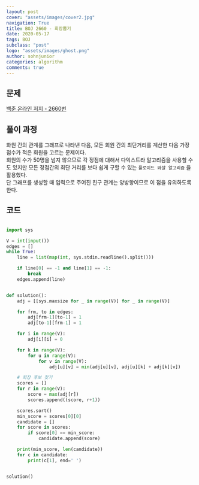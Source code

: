 ```yaml
---
layout: post
cover: "assets/images/cover2.jpg"
navigation: True
title: BOJ 2660 - 회장뽑기
date: 2020-05-17
tags: BOJ
subclass: "post"
logo: "assets/images/ghost.png"
author: sohnjunior
categories: algorithm
comments: true
---
```


## 문제

[백준 온라인 저지 - 2660번](https://www.acmicpc.net/problem/2660)

## 풀이 과정

화원 간의 관계를 그래프로 나타낸 다음, 모든 회원 간의 최단거리를 계산한 다음 가장 점수가 적은 회원을 고르는 문제이다. <br>
회원의 수가 50명을 넘지 않으므로 각 정점에 대해서 다익스트라 알고리즘을 사용할 수도 있지만 모든 정점간의 최단 거리를 보다 쉽게 구할 수 있는 `플로이드 와샬 알고리즘` 을 활용했다. <br>
단 그래프를 생성할 때 입력으로 주어진 친구 관계는 양방향이므로 이 점을 유의하도록 한다. <br>

## 코드

```python

import sys

V = int(input())
edges = []
while True:
    line = list(map(int, sys.stdin.readline().split()))

    if line[0] == -1 and line[1] == -1:
        break
    edges.append(line)


def solution():
    adj = [[sys.maxsize for _ in range(V)] for _ in range(V)]

    for frm, to in edges:
        adj[frm-1][to-1] = 1
        adj[to-1][frm-1] = 1

    for i in range(V):
        adj[i][i] = 0

    for k in range(V):
        for u in range(V):
            for v in range(V):
                adj[u][v] = min(adj[u][v], adj[u][k] + adj[k][v])

    # 회장 후보 찾기
    scores = []
    for r in range(V):
        score = max(adj[r])
        scores.append((score, r+1))

    scores.sort()
    min_score = scores[0][0]
    candidate = []
    for score in scores:
        if score[0] == min_score:
            candidate.append(score)

    print(min_score, len(candidate))
    for c in candidate:
        print(c[1], end=' ')


solution()

```
